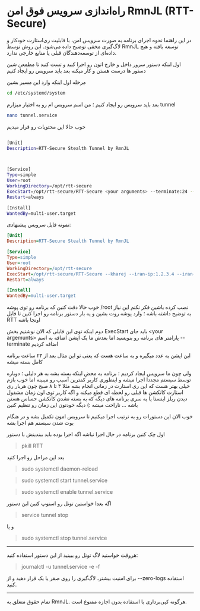 

# راه‌اندازی سرویس فوق امن RmnJL (RTT-Secure)

در این راهنما نحوه اجرای برنامه به صورت سرویس امن، با قابلیت ری‌استارت خودکار و لاگ‌گیری مخفی توضیح داده می‌شود. این روش توسط RmnJL توسعه یافته و هیچ داده‌ای از توسعه‌دهندگان قبلی یا منابع خارجی ندارد.

اول اینکه دستور سرور داخل و خارج اتون رو اجرا کنید و تست کنید تا مطمعن شین دستور ها درست هستن و کار میکنه بعد باید سرویس رو ایجاد کنیم

مرحله اول اینکه وارد این مسیر بشین
```sh
cd /etc/systemd/system
```
بعد باید سرویس رو ایجاد کنیم ؛ من اسم سرویس ام رو به اختیار میزارم tunnel
```sh
nano tunnel.service
```
خوب حالا این محتویات رو قرار میدیم 
```sh

[Unit]
Description=RTT-Secure Stealth Tunnel by RmnJL



[Service]
Type=simple
User=root
WorkingDirectory=/opt/rtt-secure
ExecStart=/opt/rtt-secure/RTT-Secure <your arguments> --terminate:24 --stealth-mode --zero-logs
Restart=always

[Install]
WantedBy=multi-user.target
```


نمونه فایل سرویس پیشنهادی:
```ini
[Unit]
Description=RTT-Secure Stealth Tunnel by RmnJL

[Service]
Type=simple
User=root
WorkingDirectory=/opt/rtt-secure
ExecStart=/opt/rtt-secure/RTT-Secure --kharej --iran-ip:1.2.3.4 --iran-port:443 --toip:127.0.0.1 --toport:443 --password:UltraSecureKey2025! --sni:domain.com --terminate:24 --stealth-mode --zero-logs
Restart=always

[Install]
WantedBy=multi-user.target
```



خوب حالا دقت کنین که برنامه رو توی پوشه /root نصب کرده باشین فکر نکنم این نیاز به توضیح داشته باشه ؛ وارد پوشه روت بشین و یه بار دستور برنامه رو اجرا کنین تا فایل RTT اونجا باشه

دوم اینکه توی این فایلی که الان نوشتیم بخش ExecStart  باید جای \<your argemunts\>  پارامتر های برنامه رو بنویسید اما بعدش ما یک اپشن اضافه به اسم --terminate اضافه کردیم

این اپشن یه عدد میگیره و به ساعت هست که یعنی تو این مثال بعد از ۲۴ ساعت برنامه کامل بسته میشه

ولی چون ما سرویس ایجاد کردیم ؛ برنامه به محض اینکه بسته بشه به هر دلیلی ؛ دوباره توسط سیستم مجددا اجرا میشه
و اینطوری کاربر کمترین آسیپ رو میبینه اما خوب بازم خیلی بهتر هست که این ری استارت در زمانی انجام بشه مثلا ۴ تا ۸ صبح چون هربار 
ری استارت کانکشن ها قبلی رو لحظه ای قطع میکنه و اگه کاربر توی اون زمان مشفول دیدن ریلز اینستا یا یه سری برنامه های دیگه که به بسته نشدن کانکشن حساس هستن باشه ... ناراحت میشه :)
دیگه خودتون این زمان رو تنظیم کنین


خوب الان این دستورات رو به ترتیب اجرا میکنیم تا سرویس امون تکمیل بشه و در هنگام بوت شدن سیستم هم اجرا بشه

اول چک کنین برنامه در حال اجرا نباشه اگه اجرا بوده باید ببندینش با دستور 
> pkill RTT

بعد این مراحل رو اجرا کنید


> sudo systemctl daemon-reload

> sudo systemctl start tunnel.service

> sudo systemctl enable tunnel.service


اگه بعدا خواستین تونل رو استوپ کنین این دستور
> service tunnel stop

و یا

> sudo systemctl stop tunnel.service



***

هروقت خواستید لاگ تونل رو ببینید از این دستور استفاده کنید:

> journalctl -u tunnel.service -e -f


برای امنیت بیشتر، لاگ‌گیری را روی صفر یا یک قرار دهید و از --zero-logs استفاده کنید.

---

تمام حقوق متعلق به RmnJL. هرگونه کپی‌برداری یا استفاده بدون اجازه ممنوع است.



